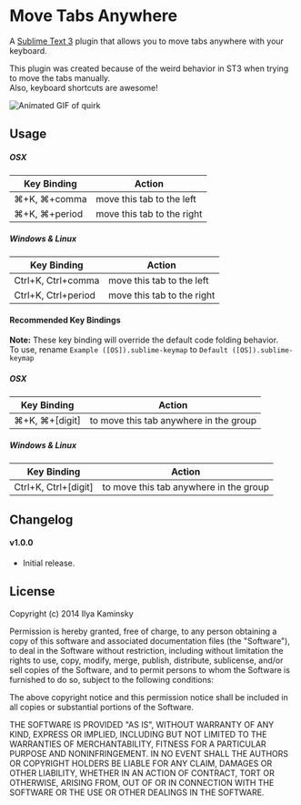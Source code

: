 # Move Tabs Anywhere #

A [Sublime Text 3](http://www.sublimetext.com/3) plugin that allows you to move tabs anywhere with your keyboard.

This plugin was created because of the weird behavior in ST3 when trying to move the tabs manually.  
Also, keyboard shortcuts are awesome!

![Animated GIF of quirk](http://i.imgur.com/ZnHAvx4.gif "This is annoying")

## Usage ##

##### OSX ######

| Key Binding | Action |
| --- | --- |
| ⌘+K, ⌘+comma  | move this tab to the left |
| ⌘+K, ⌘+period | move this tab to the right |

##### Windows & Linux ######

| Key Binding | Action |
| --- | --- |
| Ctrl+K, Ctrl+comma  | move this tab to the left |
| Ctrl+K, Ctrl+period | move this tab to the right |

#### Recommended Key Bindings ####

**Note:** These key binding will override the default code folding behavior.  
To use, rename `Example ([OS]).sublime-keymap` to `Default ([OS]).sublime-keymap`

##### OSX ######

| Key Binding | Action |
| --- | --- |
| ⌘+K, ⌘+[digit] | to move this tab anywhere in the group |

##### Windows & Linux ######

| Key Binding | Action |
| --- | --- |
| Ctrl+K, Ctrl+[digit] | to move this tab anywhere in the group |

## Changelog ##

#### v1.0.0 ####

* Initial release.

## License ##

Copyright (c) 2014 Ilya Kaminsky

Permission is hereby granted, free of charge, to any person obtaining a copy of this software and associated documentation files (the "Software"), to deal in the Software without restriction, including without limitation the rights to use, copy, modify, merge, publish, distribute, sublicense, and/or sell copies of the Software, and to permit persons to whom the Software is furnished to do so, subject to the following conditions:

The above copyright notice and this permission notice shall be included in all copies or substantial portions of the Software.

THE SOFTWARE IS PROVIDED "AS IS", WITHOUT WARRANTY OF ANY KIND, EXPRESS OR IMPLIED, INCLUDING BUT NOT LIMITED TO THE WARRANTIES OF MERCHANTABILITY, FITNESS FOR A PARTICULAR PURPOSE AND NONINFRINGEMENT. IN NO EVENT SHALL THE AUTHORS OR COPYRIGHT HOLDERS BE LIABLE FOR ANY CLAIM, DAMAGES OR OTHER LIABILITY, WHETHER IN AN ACTION OF CONTRACT, TORT OR OTHERWISE, ARISING FROM, OUT OF OR IN CONNECTION WITH THE SOFTWARE OR THE USE OR OTHER DEALINGS IN THE SOFTWARE.
